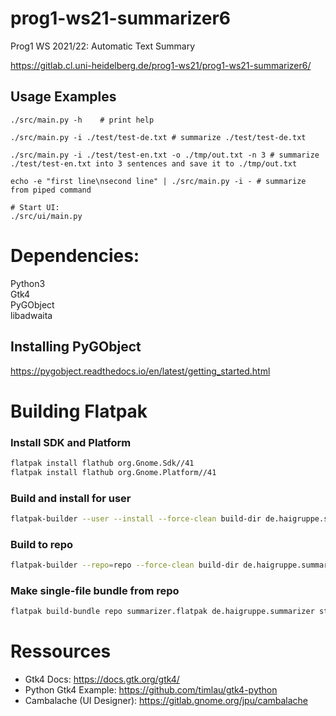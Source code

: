 # prog1-ws21-summarizer6

Prog1 WS 2021/22: Automatic Text Summary

https://gitlab.cl.uni-heidelberg.de/prog1-ws21/prog1-ws21-summarizer6/


## Usage Examples

```
./src/main.py -h    # print help

./src/main.py -i ./test/test-de.txt # summarize ./test/test-de.txt                    

./src/main.py -i ./test/test-en.txt -o ./tmp/out.txt -n 3 # summarize ./test/test-en.txt into 3 sentences and save it to ./tmp/out.txt 

echo -e "first line\nsecond line" | ./src/main.py -i - # summarize from piped command

# Start UI:
./src/ui/main.py
```


# Dependencies:

Python3  
Gtk4  
PyGObject  
libadwaita

## Installing PyGObject

https://pygobject.readthedocs.io/en/latest/getting_started.html        


# Building Flatpak

### Install SDK and Platform

```bash
flatpak install flathub org.Gnome.Sdk//41
flatpak install flathub org.Gnome.Platform//41
```

### Build and install for user

```bash
flatpak-builder --user --install --force-clean build-dir de.haigruppe.summarizer.yml
```

### Build to repo

```bash
flatpak-builder --repo=repo --force-clean build-dir de.haigruppe.summarizer.yml
```

### Make single-file bundle from repo

```bash
flatpak build-bundle repo summarizer.flatpak de.haigruppe.summarizer stable --runtime-repo="https://flathub.org/repo/flathub.flatpakrepo"
```

# Ressources

- Gtk4 Docs: https://docs.gtk.org/gtk4/
- Python Gtk4 Example: https://github.com/timlau/gtk4-python
- Cambalache (UI Designer): https://gitlab.gnome.org/jpu/cambalache
